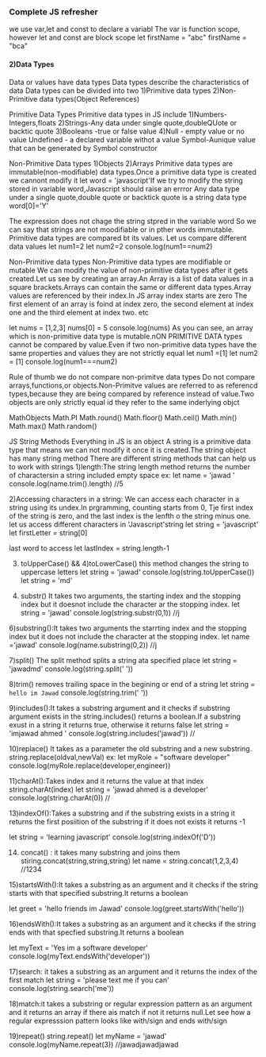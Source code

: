### Complete JS refresher
we use var,let and const to declare a variabl
The var is function scope, however let and const are block scope 
let firstName = "abc"
firstName = "bca"
#### 2)Data Types
Data or values have data types
Data types describe the characteristics of data
Data types can be divided into two
1)Primitive data types
2)Non-Primitive data types(Object References)

Primitive Data Types
Primitive data types in JS include
1)Numbers-Integers,floats
2)Strings-Any data under single quote,doubleQUote or backtic quote
3)Booleans -true or false value
4)Null - empty value or no value
Undefined - a declared variable withot a value
Symbol-Aunique value that can be generated by Symbol constructor

Non-Primitive Data types
1)Objects
2)Arrays
Primitive data types are immutable(non-modifiable) data types.Once a primitive data type is created we cannont modify it
let word = 'javascript'If we try to modify the string stored in variable word,Javascript should raise an errror
Any data type under a single quote,double quote or backtick quote is a string data type
word[0]='Y'

The expression does not chage the string stpred in the variable word
So we can say that strings are not moodifiable or in pther words immutable.
Primitive data types are compared bt its values.
Let us compare different data values 
let num1=2
let num2=2
console.log(num1==num2)

Non-Primitive data types
Non-Primitive data types are modifiable or mutable
We can modify the value of non-primitive data types after it gets created.Let us see by creating an array.An Array is a list of data values in a square brackets.Arrays can contain the same or different data types.Array values are referenced by their index.In JS array index starts are zero
The first element of an array is foind at index zero, the second element at index one and the third element at index two. etc

let nums = [1,2,3]
nums[0] = 5
console.log(nums)
As you can see, an array which is non-primitive data type is mutable.nON PRIMITIVE DATA types cannot be compared by value.Even if two non-primitive data types have the same properties and values they are not strictly equal
let num1 =[1]
let num2 = [1]
console.log(num1===num2)

Rule of thumb we do not compare non-primitve data types Do not compare arrays,functions,or objects.Non-Primitve values are referred to as referencd types,because they are being compared by reference instead of value.Two objects are only strictly equal id they refer to the same inderlying objct

MathObjects
Math.PI
Math.round()
Math.floor()
Math.ceil()
Math.min()
Math.max()
Math.random()

JS String Methods
Everything in JS is an object
A string is a primitive data type that means we can not modify it once it is created.The string object has many string method
There are different string methods that can help us to work with strings
1)length:The string length method returns the number of charactersin a string included empty space 
ex: let name = 'jawad       '
console.log(name.trim().length) //5

2)Accessing characters in a string: 
We can access each character in a string using its undex.In prgramming, counting starts from 0, Tje first index of the string is zero, and the last index is the lenfth o the string minus one.
let us access different characters in 'Javascript'string
let string = 'javascript'
let firstLetter = string[0]

last word to access
let lastIndex = string.length-1

3) toUpperCase() && 4)toLowerCase() 
this method changes the string to uppercase letters
let string = 'jawad'
console.log(string.toUpperCase())
let string = 'md'

5) substr()
It takes two arguments, the starting index and the stopping index but it doesnot include the character ar the stopping index.
let string = 'jawad'
console.log(string.substr(0,1)) //j

6)substring():It takes two arguments the starrting index and the stopping index but it does not include the character at the stopping index.
let name ='jawad'
console.log(name.substring(0,2)) //j

7)split() The split method splits a string ata  specified place
let string = 'jawadmd'
console.log(string.split(' '))

8)trim() removes trailing space in the begining or end of a string
let string  = `     hello im Jawad`
console.log(string.trim(' '))

9)includes():It takes a substring argument and it checks if substring argument exists in the string.includes() returns a boolean.If a substring exust in a string it returns true, otherwise it returns false
let string = 'imjawad ahmed '
console.log(string.includes('jawad')) //

10)replace()  It takes as a parameter the old substring and a new substring.
string.replace(oldval,newVal)
ex: let myRole = "software developer"
console.log(myRole.replace(developer,engineer))

11)charAt():Takes index and it returns the value at that index
string.charAt(index)
let string = 'jawad ahmed is a developer'
console.log(string.charAt(0)) //

13)indexOf():Takes a substring and if the substring exists in a string it returns the first posiition of the substring if it does not exists it returns -1

let string = 'learning javascript'
console.log(string.indexOf('D'))

14) concat() : it takes many substring and joins them
stiring.concat(string,string,string)
let name = string.concat(1,2,3,4) //1234

15)startsWith():It takes a substring as an argument and it checks if the string starts with that specified substring.It returns a boolean

let greet = 'hello friends im Jawad'
console.log(greet.startsWith('hello'))

16)endsWith():It takes a substring as an argument and it checks if the string ends with that specfied substring.It returns a boolean

let myText = 'Yes im a software developer'
console.log(myText.endsWith('developer'))

17)search: it takes a substring as an argument and it returns the index of the first match
let string = 'please text me if you can'
console.log(string.search('me'))

18)match:it takes a substring or regular expression pattern as an argument and it returns an array if there ais match if not it returns null.Let see how a regular expresssion pattern looks like with/sign and ends with/sign

19)repeat()
string.repeat()
let myName = 'jawad'
console.log(myName.repeat(3)) //jawadjawadjawad

